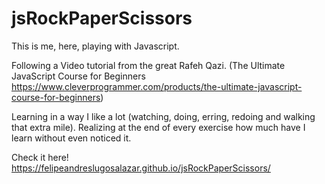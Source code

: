 # jsRockPaperScissors

This is me, here, playing with Javascript.

Following a Video tutorial from the great Rafeh Qazi.
(The Ultimate JavaScript Course for Beginners 
https://www.cleverprogrammer.com/products/the-ultimate-javascript-course-for-beginners)

Learning in a way I like a lot (watching, doing, erring, redoing and walking that extra mile).
Realizing at the end of every exercise how much have I learn without even noticed it.

Check it here!
https://felipeandreslugosalazar.github.io/jsRockPaperScissors/
